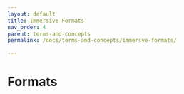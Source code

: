 ```yaml
---
layout: default
title: Immersive Formats
nav_order: 4
parent: terms-and-concepts
permalink: /docs/terms-and-concepts/immersve-formats/

---
```


# Formats




